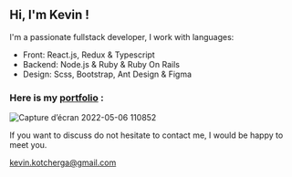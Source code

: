 ## Hi, I'm Kevin !

I'm a passionate fullstack developer, I work with languages:

- Front: React.js, Redux & Typescript
- Backend: Node.js & Ruby & Ruby On Rails
- Design: Scss, Bootstrap, Ant Design & Figma 

### Here is my [portfolio](http://www.kevinkotcherga.xyz) :
![Capture d’écran 2022-05-06 110852](https://user-images.githubusercontent.com/78493094/167102456-bf87a506-9748-4e51-99c2-608f076c32b3.jpg)


If you want to discuss do not hesitate to contact me, I would be happy to meet you.

kevin.kotcherga@gmail.com
